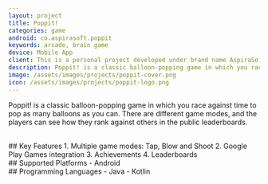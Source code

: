 ```yaml
---
layout: project
title: Poppit!
categories: game
android: co.aspirasoft.poppit
keywords: arcade, brain game
device: Mobile App
client: This is a personal project developed under brand name AspiraSoft.
description: Poppit! is a classic balloon-popping game in which you race against time to pop as many balloons as you can.
image: /assets/images/projects/poppit-cover.png
icon: /assets/images/projects/poppit-logo.png
---
```


<script type="application/ld+json">
  {
    "@context": "https://schema.org",
    "@type": "SoftwareApplication",
    "name": "Poppit!",
    "operatingSystem": "ANDROID",
    "applicationCategory": "GameApplication",
    "aggregateRating": {
      "@type": "AggregateRating",
      "ratingValue": "3.3",
      "ratingCount": "25"
    },
    "offers": {
      "@type": "Offer",
      "price": "0"
    }
  }
</script>

Poppit! is a classic balloon-popping game in which you race against time to pop as many balloons as you can. There are different game modes, and the players can see how they rank against others in the public leaderboards.

<br>
## Key Features
1. Multiple game modes: Tap, Blow and Shoot
2. Google Play Games integration
3. Achievements
4. Leaderboards

<br>
## Supported Platforms
- Android

<br>
## Programming Languages
- Java
- Kotlin
